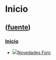 # Inicio
([fuente](https://campus.exactas.uba.ar/course/view.php?id=1026))
---
### [Inicio](https://campus.exactas.uba.ar/course/view.php?id=1026&section=0)

  - [![ ](https://campus.exactas.uba.ar/theme/image.php/aardvark/forum/1524598950/icon)Novedades Foro](https://campus.exactas.uba.ar/mod/forum/view.php?id=53784)


